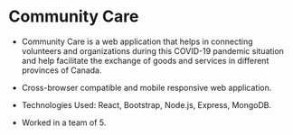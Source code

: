 # Community Care
- Community Care is a web application that helps in connecting volunteers and organizations during this COVID-19 pandemic situation and help facilitate the exchange of goods and services in different provinces of Canada.
- Cross-browser compatible and mobile responsive web application.
- Technologies Used: React, Bootstrap, Node.js, Express, MongoDB.

- Worked in a team of 5.

